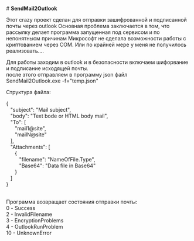 <p># <strong>SendMail2Outlook</strong></p>
<p>Этот crazy проект сделан для отправки зашифрованной и подписанной почты через outlook Основная проблема заключается в том, что рассылку делает программа запущенная под сервисом и по непонятнысм причинам Микрософт не сделала возможности работы с криптованием через COM. Или по крайней мере у меня не получилось реализовать....</p>
<p>Для работы заходим в outlook и в безопасности включаем шифорвание и подписание исходящей почты.<br />после этого отправляем в программу json файл <br />SendMail2Outlook.exe -f="temp.json"</p>
<p>Структура файла:</p>
<p>{<br />&nbsp;&nbsp;&nbsp;"subject": "Mail subject",<br />&nbsp;&nbsp;&nbsp;"body": "Text bode or HTML body mail",<br />&nbsp;&nbsp;&nbsp;"To": [<br />&nbsp;&nbsp;&nbsp;&nbsp;&nbsp;&nbsp;"mail1@site",<br />&nbsp;&nbsp;&nbsp;&nbsp;&nbsp;&nbsp;"mailN@site"<br />&nbsp;&nbsp;&nbsp;],<br />&nbsp;&nbsp;&nbsp;"Attachments": [<br />&nbsp;&nbsp;&nbsp;&nbsp;&nbsp;&nbsp;{<br />&nbsp;&nbsp;&nbsp;&nbsp;&nbsp;&nbsp;&nbsp;&nbsp;&nbsp;"filename": "NameOfFile.Type",<br />&nbsp;&nbsp;&nbsp;&nbsp;&nbsp;&nbsp;&nbsp;&nbsp;&nbsp;"Base64": "Data file in Base64"<br />&nbsp;&nbsp;&nbsp;&nbsp;&nbsp;&nbsp;}<br />&nbsp;&nbsp;&nbsp;]<br />}</p>
<p><br />Программа возвращает состояния отправки почты:<br /> 0 - Success<br /> 2 - InvalidFilename<br /> 3 - EncryptionProblems<br /> 4 - OutlookRunProblem<br /> 10 - UnknownError<br /> </p>
